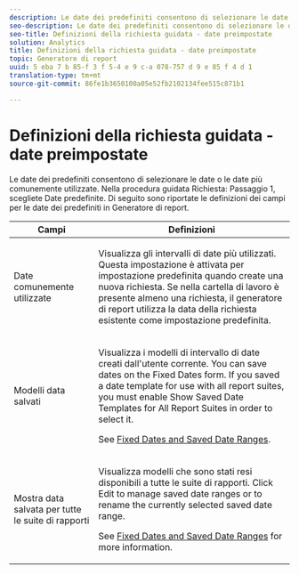 ```yaml
---
description: Le date dei predefiniti consentono di selezionare le date o le date più comunemente utilizzate. Nella procedura guidata Richiesta 1, scegliete Date predefinite. Di seguito sono riportate le definizioni dei campi per le date dei predefiniti in Generatore di report.
seo-description: Le date dei predefiniti consentono di selezionare le date o le date più comunemente utilizzate. Nella procedura guidata Richiesta 1, scegliete Date predefinite. Di seguito sono riportate le definizioni dei campi per le date dei predefiniti in Generatore di report.
seo-title: Definizioni della richiesta guidata - date preimpostate
solution: Analytics
title: Definizioni della richiesta guidata - date preimpostate
topic: Generatore di report
uuid: 5 eba 7 b 85-f 3 f 5-4 e 9 c-a 078-757 d 9 e 85 f 4 d 1
translation-type: tm+mt
source-git-commit: 86fe1b3650100a05e52fb2102134fee515c871b1

---
```



# Definizioni della richiesta guidata - date preimpostate

Le date dei predefiniti consentono di selezionare le date o le date più comunemente utilizzate. Nella procedura guidata Richiesta: Passaggio 1, scegliete Date predefinite. Di seguito sono riportate le definizioni dei campi per le date dei predefiniti in Generatore di report.

<table id="table_620F3BD3FD1B4C85A0319107EC03D54F"> 
 <thead> 
  <tr> 
   <th colname="col1" class="entry"> Campi </th> 
   <th colname="col2" class="entry"> Definizioni </th> 
  </tr> 
 </thead>
 <tbody> 
  <tr> 
   <td colname="col1"> <p>Date comunemente utilizzate </p> </td> 
   <td colname="col2"> <p>Visualizza gli intervalli di date più utilizzati. Questa impostazione è attivata per impostazione predefinita quando create una nuova richiesta. Se nella cartella di lavoro è presente almeno una richiesta, il generatore di report utilizza la data della richiesta esistente come impostazione predefinita. </p> </td> 
  </tr> 
  <tr> 
   <td colname="col1"> <p> Modelli data salvati </p> </td> 
   <td colname="col2"> <p>Visualizza i modelli di intervallo di date creati dall'utente corrente. You can save dates on the <span class="wintitle"> Fixed Dates</span> form. If you saved a date template for use with all report suites, you must enable <span class="wintitle"> Show Saved Date Templates for All Report Suites</span> in order to select it. </p> <p>See <a href="../../../../analyze/report-builder/data-requests/configuring-report-dates/t-fixed-dates-and-saved-date-ranges.md#task_8C234FA8F90C4A168C09EF527D7FF445" type="task" format="dita" scope="local"> Fixed Dates and Saved Date Ranges</a>. </p> </td> 
  </tr> 
  <tr> 
   <td colname="col1"> <p>Mostra data salvata per tutte le suite di rapporti </p> </td> 
   <td colname="col2"> <p> Visualizza modelli che sono stati resi disponibili a tutte le suite di rapporti. Click <span class="wintitle"> Edit</span> to manage saved date ranges or to rename the currently selected saved date range. </p> <p>See <a href="../../../../analyze/report-builder/data-requests/configuring-report-dates/t-fixed-dates-and-saved-date-ranges.md#task_8C234FA8F90C4A168C09EF527D7FF445" type="task" format="dita" scope="local"> Fixed Dates and Saved Date Ranges</a> for more information. </p> </td> 
  </tr> 
 </tbody> 
</table>

